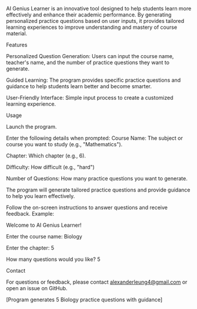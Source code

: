 AI Genius Learner is an innovative tool designed to help students learn more effectively and enhance their academic performance. By generating personalized practice questions based on user inputs, it provides tailored learning experiences to improve understanding and mastery of course material.

Features

Personalized Question Generation: Users can input the course name, teacher's name, and the number of practice questions they want to generate.

Guided Learning: The program provides specific practice questions and guidance to help students learn better and become smarter.

User-Friendly Interface: Simple input process to create a customized learning experience.

Usage

Launch the program.

Enter the following details when prompted:
Course Name: The subject or course you want to study (e.g., "Mathematics").

Chapter: Which chapter (e.g., 6).

Difficulty: How difficult (e.g., "hard")

Number of Questions: How many practice questions you want to generate.

The program will generate tailored practice questions and provide guidance to help you learn effectively.

Follow the on-screen instructions to answer questions and receive feedback.
Example:

Welcome to AI Genius Learner!

Enter the course name: Biology

Enter the chapter: 5

How many questions would you like? 5

Contact

For questions or feedback, please contact alexanderleung4@gmail.com or open an issue on GitHub.



[Program generates 5 Biology practice questions with guidance]



